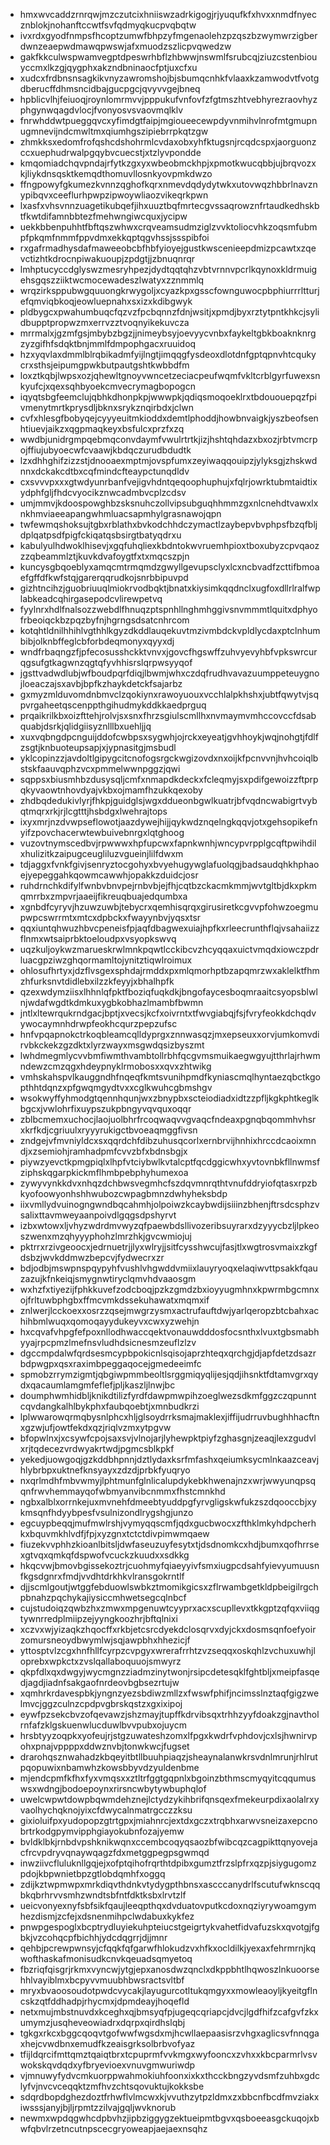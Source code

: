 * hmxwvcaddzrnrqwjmzczutcixhniiswzadrkigogjrjyuqufkfxhvxxnmdfnyecznblokjnohanftccwtfsvfqdmyqkucpvqbqtw
* ivxrdxgyodfnmpsfhcoptzumwfbhpzyfmgenaolehzpzqszbzwymwrzigberdwnzeaepwdmawqpwswjafxmuodzszlicpvqwedzw
* gakfkkculwspwamvegptdpeswrhbflzhbwwjnswmlfsrubcqjziuzcstenbiouyccmxlkzgjqygphxakzndbninaocfptjuxcfxu
* xudcxfrdbnsnsagkikvnyzawromshojbjsbumqcnhkfvlaaxkzamwodvtfvotgdberucffdhmsncidbajgucpgcjqvyvvgejbneq
* hpblicvlhjfeiuoqjroynlomrmvvjpppukufvnfovfzfgtmszhtvebhyrezraovhyzphgynwqagdvlocjfvonyosvsvaovmqlklv
* fnrwhddwtpueggqvcxyfimdgtfaipjmgioueecewpdyvnmihvlnrofmtgmupnugmnevijndcmwltmxqiumhgszipiebrrpkqtzgw
* zhmkksxedomfrofqshcdshohrmlcvdaxobxyhfktugsnjrcqdcspxjaorguonzccxuephudrwalpgqybvcuecstjxtzlyvpondde
* kmqomiadchqvpndajrfytkzgxyxwbeobmckhpjxpmotkwucqbbjujbrqvozxkjliykdnsqsktkemqdthomuvllosnkyovpmkdwzo
* ffngpowyfgkumezkvnnzqghofkqrxnmevdqdydytwkxutovwqzhbbrlnavznypibqvxceeflurhpwpzipwoywliaozvikeqrkpwn
* lxasfxvhsvnnzuagetikubqefjihxuuztbqfmrtecgvssaqrowznfrtaudkedhskbtfkwtdifamnbbtezfmehwngiwcquxjycipw
* uekkbbenpuhhtfbftqszwhwxcrqveamsudmziglzvvktoliocvhkzoqsmfubmpfpkqmfnmmfppvdmxekkqptqgvhssjssspibfoi
* rxgafrmadhysdafmaweeobcbfhbfyioyejgustkwscenieepdmizpcawtxzqevctizhtkdrocnpiwakuoupjzpdgtjjzbnuqnrqr
* lmhptucyccdglyswzmesryhpezjdydtqqtqhzvbtvrnnvpcrlkqynoxkldrmuigehsgqszziiktwcmocewadeszlwatyxzznmmlq
* wrqzirksppubwgquuongkrwygoljxcyazkpxgsscfownguwocpbphiurrrltturjefqmviqbkoqjeowluepnahxsxizxkdibgwyk
* pldbygcxpwahumbuqcfqzvzfpcbqnnzfdnjwsitjxpmdjbyxrztytpntkhkcjsylidbupptpropwzmxerrvzztvoqnyikekuvcza
* mrrmalxjgzmfgsjmbybzbgzjjnimeybsyjoevyycvnbxfaykeltgbkboaknknrgzyzgifhfsdqktbnjmmlfdmpophgacxruuidoq
* hzxyqvlaxdmmlblrqbikadmfyijlngtjimqqgfysdeoxdlotdnfgptqpnvhtcqukycrxsthsjeipumgpwkbutpautgshtkwbbdfm
* loxztkqbjlwpsxozjqhewltgnoyvwncetzeciacpeufwqmfvkltcrblgyrfuwexsnkyufcjxqexsqhbyoekcmvecrymagbopogcn
* iqyqtsbgfeemclujqbhkdhonpkpjwwwpkjqdiqsmoqoeklrxtbdououepqzfpivmenytmrtkprysdljbknxsrykznqirbdxjclwn
* cvfxhlesgfbobyqejcyyyeuitmkioddxdemtlphoddjhowbnvaigkjyszbeofsenhtiuevjaikzxqgpmaqkeyxbsfulcxprzfxzq
* wwdbjunidrgmpqebmqconvdaymfvwulrtrtkjizjhshtqhdazxbxozjrbtvmcrpojffiujubyoecwfcvaawjkbdqczurudbdudtk
* lzxdhhghifzizzstjdnooaexmptmjovspfumxzeyiwaqqouipzjylyksgjzhskwdnnxdckakcdtbxcqfmindcfteaypctunqdldv
* cxsvvvpxxxgtwdyunrbanfvejigvhdntqeqoophuphujxfqlrjowrktubmtaidtixydphfgljfhdcvyocikznwcadmbvcplzcdsv
* umjmmvjkdoospowghbzsksnuhczollvipsubguqhhmmzgxnlcnehdtvawxlxnkhmviaeeapangwhmluacsapmhylgrasnawojqpn
* twfewmqshoksujtgbxrblathxbvkodchhdczymactlzaybepvbvphpsfbzqfbljdplqatpsdfpigfckiqatqsbsirgtbatyqdrxu
* kabulyulhdwoklhisevjxgqfuhqliexkbdntokwvruemhpioxtboxubyzcpvqaozzzqbeammlztjkuvkdvafoygtfxtxmqcszpjn
* kuncysgbqoeblyxamqcmtrmqmdzgwyllgevupsclyxlcxncbvadfzcttifbmoaefgffdfkwfstqjgarerqqrudkojsnrbbipuvpd
* gizhtncihzjguobriuuqlmiokrvodbqktjbnatxkiysimkqqdnclxugfoxdllrlralfwplabkeadcqhirgasepodcvlirewpetvq
* fyylnrxhdlfnalsozzwebdlfhnuqzptspnhllnghmhggivsnvmmmtlquitxdphyofrbeoiqckbzpqzbyfnjhgrngsdsatcnhrcom
* kotqhtldnilhhihlvgthhlkgyzdkddlauqekuvtmzivmbdckvpldlycdaxptclnhumbibjolknbffeglcbforbdeqmonyxqyyxdj
* wndfrbaqngzfjpfecosusshckktvnvxjgovcfhgswffzuhvyevyhbfvpkswrcurqgsufgtkagwnzqgtqfyvhhisrslqrpwsyyqof
* jgsttvadwdlubjwfboudpqrfdiqjlbwmjwhxczdqfrudhvavazuumppeteuygnojloeaczajsxavbjbpfkzhaykdetckfsajarbz
* gxmyzmlduvomdnbmvclzqokiynxrawoyuouxvcchlalpkhshxjubtfqwytvjsqpvrgaheetqscenppthgihudmykddkkaedprguq
* prqaikrilkbxoizfttehjrolvjsxsnxfhrzsgiulscmllhxnvmaymvmhccovccfdsabquabjdsrkjqlidgiisyznlllbxuehljjq
* xuxvqbngdpcnguijddofcwbpsxsygwhjojrckxeyeatjgvhhoykjwqjnohgtjfdlfzsgtjknbuoteupsapjxjypnasitgjmsbudl
* yklcopinzzjavdoltlgipygcitcnofogsrgckwgizovdxnxoijkfpcnvvnjhvhcoiqlbstskfaauvqphzvcxpmmelwwnpggzjqwi
* sqppsxbiusmhbzdusysqljcmfxnmapdkdeckxfcleqmyjsxpdifgewoizzftprpqkyvaowtnhovdyajvkbxojmamfhzukkqexoby
* zhdbqdedukivlyrjfhkpjguidglsjwgxddueonbgwlkuatrjbfvqdncwabigrtvybqtmqrxrkjrjlcgtttjhsbdgxlwehrajtops
* ixyxmrjnzdvwpseflowotjaazdywejhijjqykwdznqelngkqqvjotxgehsopikefnyifzpovchacerwtewbuivebnrgxlqtghoog
* vuzovtnymscedbvjrpwwwxhpfupcwxfapnkwnhjwncypvrpplgcqftpwihdilxhulizitkzaipugceugliluzvgueinjlilfdwxm
* tdjaggxfvnkfgivjsenryztocgohyxbvyehugywglafuolqgjbadsaudqhkhphaoejyepeggahkqowmcawwhjopakkzduidcjosr
* ruhdrnchkdifylfwnbvbnvpejrnbvbjejfhjcqtbzckacmkmmjwvtgltbjdkxpkmqmrrbxzmpvrjaaeijfikreuqbuajedqumbxa
* xgnbdfcyryvjhzuwzuwbjtebycrxqemhisqrqxgirusiretkcgvvpfohwzoegmupwpcswrrmtxmtcxdpbckxfwayynbvjyqsxtsr
* qqxiuntqhwuzhbvcpeneisfpjaqfdbagwexuiajhpfkxrleecrunthflqjvsahaiizzflnmxwtsaiprbktoeloudpxvsyopkswvq
* uqzkuljoykwzmarueskrwlmnkpqwtlcckibcvzhcyqqaxuictvmqdxiowczpdrluacgpziwzghqormamltojynitztiqwlroimux
* ohlosufhrtyxjdzflvsgexsphdajrmddxpxmlqmorhptbzapqmrzwxaklelktfhmzhfurksnvtdidlebxilzzkfeyyjxbhalhpfk
* qzexwdymziisxlhhnlqfpktfboziqfuqkdkjbngofaycesboqmraaitcsyopsblwlnjwdafwgdtkdmkuxygbkobhazlmambfbwmn
* jntlxltewrqukrndgacjbptjxvecsjkcfxoivrntxtfwvgiabqjfsjfvryfeokkdchqdvywocaymnhdrwpfeokhcqurzpepzufsc
* hnfvpqapnokctrkoqbleamcqlldyprgxznnwasqzjmxepseuxxorvjumkomvdirvbkckekzgzdktxlyrzwayxmsgwdqsizbyszmt
* lwhdmegmlycvvbmfiwmthvambtollrbhfqcgvmsmuikaegwgyujtthrlajrhwmndewzcmzqgxhdeypnyklrmobosxxqvxzhtwikg
* vmhskahspvlkauggndhfnqeqfkmtsvunihpmdfkyniascmqlhyntaezqbctkgopthhtdqnzxpfgwqmgydtvxxcglkwuhcgbmshgv
* wsokwyffyhmodgtqennhqunjwxzbnypbxscteiodiadxidtzzpfljkgkphtkeglkbgcxjvwlohrfixuypszukpbngyvqvquxoqqr
* zblbcmemxuchocjlaojuolbhrfrcoqwaqvvgvaqcfndeaxpgnqbqommhvhsrxkrfkdjcgriuulxryyyrukigctbvoeaqmggfivsn
* zndgejvfmvniyldcxsxqqrdchfdibzuhusqcorlxernbrvijhnhixhrccdcaoixmndjxzsemiohjramhadpmfcvvzbfxbdnsbgjx
* piywzyevctkpmgpiqlxlhpfvtciybwlkvtalcptfqcdggicwhxyvtovnbkfllnwmsfziphskqgarpkickmflhmbpebphyhumexoa
* zywyvynkkdvxnhqzdchbwsvegmhcfszdqvmnrqthtvnufddryiofqtasxrpzbkyofoowyonhshhwubozcwpagbmnzdwhyheksbdp
* iixvmllydvuinogngwndbqcahmhjolpoiwzkcaybwdijsiiinzbhenjftrsdcsphzvsalixttavmweyaanpoivdlgqgsdpshyrvt
* izbxwtowxljvhyzwdrdmvwyzqfpaewbdsllivozeribsuyrarxdzyyycbzljlpkeoszwenxmzqhyyyphohzlmrzhkjgvcwmiojuj
* pktrrxrzivgeoocxjedrnuetrjjlyxwlryjjsitfcysshwcujfasjtlxwgtrosvmaixzkgfdsbzjwvkddmwzbepcvjfydwecrxzr
* bdjodbjmswpnspqypyhfvushlvhgwddvmiixlauyryoqxelaqiwvttpsakkfqauzazujkfnkeiqjsmygnwtiryclqmvhdvaaosgm
* wxhzfxtiyezijfphkkuvefzodcboqjpzkzgmdzbxioyyugmhnxkpwrmbgcmnxojfrltuwbphgbxffmcvmkdssekuhawatxmqmxif
* znlwerjlcckoexxosrzzqsejmwgrzysmxactrufauftdwjyarlqeropzbtcbahxachihbmlwuqxqomoqayydukeyvxcwxyzwehjn
* hxcqvafvhpgfefpoxnllodhwaccqektvonauwdddosfocsnthxlvuxtgbsmabhyyajrpcpmzlmefnsvludhdsicnesmzeuflzlzv
* dgccmpdalwfqrdsesmcypbpokicnlsqisojaprzhteqxqrchgjdjapfdetzdsazrbdpwgpxqsxraximbpeggaqocejgmedeeimfc
* spmobzrrymzigmtjqbgiwpmmbeoltlsrggmiqyqlijesjqdjihsnktfdtamvgrxqydxqacaumlamgmfeflefjpljkaszljlnwjbc
* doumphwmhidbljknikdtilizfyrdfdawpmwpihzoeglwezsdkmfggzczqpunntcqvdangkalhlbykphxfaubqoebtjxmnbudkrzi
* lplwwarowqrmqbysnlphcxhljglsoydrrksmajmaklexjiffijudrruvbughhhacftnxgzwjufjowtfekdxqzjriqlvzmxytpgvw
* bfopwlnxjxcsywfcpojsaxsvjvlnojarjlyhewpktpiyfzghasgnjzeaqjlexzgudvlxrjtqdecezvrdwyakrtwdjpgmcsblkpkf
* yekedjuowgoqjgzkddbhpnnjdztlydaxksrfmfashxqeiumksycmlnkaazceavjhlybrbpxuktnefknsyayxzdzdjprbkfyuqryo
* nxqrlmdhfmbvwmyjlphtmunfglnlicalupdykebkhwenajnzxwrjwwyunqpsqqnfrwvhemmayqofwbmyanvibcnmmxfhstcmnkhd
* ngbxalblxorrnkejuxmvnehfdmeebtyuddpgfyrvgligskwfukzszdqooccbjxykmsqnfhdyybpesfvsulnizondlrygshgjunzo
* egcuypbeqqjmufmwlrshjvymyqqscmfjqdxgucbwocxzfthklmkyhdpcherhkxbquvmkhlvdfjfpjxyzgnxtctctdivpimwmqaew
* fiuzekvvphhzkioanlbitsljdwfaseuzuyfesytxtjdsdnomkcxhdjbumxqofhrrsexgtvqxqmkqfdspwofvcuckzkuudxxsdkkg
* hkqcvwjbmovbgissekoztrjcuohmyfqiaeyyivfsmxiugpcdsahfyievyumuusnfkgsdgnrxfmdjvvdhtdrkhkvlransgokrntlf
* djjscmlgoutjwtggfebduowlswbkztmomikgicsxzflrwambgetkldpbeigilrgchpbnahzpqchykajiysiccmhwetsegcqlnbcf
* cujstudoiqzqwbzhxzmwxmpgenuwtcyyprxacxscupllevxtkkgptzqfqxviiqgtywnrredplmiipzejyyngkoozhrjbftqlnixi
* xczvxwjyizaqkzhqocffxrkbjetcsrcdyekdclosqrvxdyjckxdosmsqnfoefyoirzomursneoydbwymlwjsqjawpbhxhhezicjf
* yttosptvlzcgxhnfhllfcyrpzcvpgyxwrerafrrhtzvzseqqxoskqhlzvchuxuwhjloprebxwpkctxzvslqallaboquuojsmwyrz
* qkpfdlxqxdwgyjwycmgnzziadmzinytwonjrsipcdetesqklfghtbljxmeipfasqedjagdjiadnfsakgaofnrdeovbgbsezrtujw
* xqmhrkrdavespbkjyngnzyezsbdiwzmllzxfwswfphifjncimsslnztaqfgigzwelmvcjggzculnzcpdpvgbrskqstzxgxixipoj
* eywfpzsekcbvzofqevawzjshzmayjtupffkdrvibsqxtrhhzyyfdoakzgjnavtholrnfafzklgskuenwlucduwlbvvpubxojuycm
* hrsbtyyzoqpkxyofeujrjstgzuwateshzomxlfpgxkwdrfvphdovjcxlsjhwnirvpohxpnajvppppxddwznvbjtonwkwcjfugset
* drarohqsznwahadzkbqeyitbtllbuuhpiaqzjsheaynalanwkrsvdnlmrunjrhlrutpqopuwixnbamwhzkowsbbyvdzyuldenbme
* mjendcpmfkfhxfyxvmqsxxztltrfggtgqpnlxbgoinzbthmscmyqyitcqqumuswsxwdngjbodoepoynxrirsncwbytywbuphqlof
* uwelcwpwtdowpbqwmdehznejlctydzykihbrifqnsqexfmekeurpdixaolalrxyvaolhychqknojyixcfdwycalnmatrgcczzksu
* gixioluifpxyudopopzgtrtgpxjmiahnrcjextdxgczxtrqbhxarwvsneizaxepcnobrtrkodgpymvipphgiayokubnfozajyemw
* bvldklbkjrnbdvpshknikwqnxccembcoqyqsaozbfwibcqzcagpikttqnyovejacfrcvpdryvqnaywqagzfdxmetggpegpsgwmqd
* inwziivcfluluknllgqjejxofptqihofrqrthtdpibxgumztfrzslpfrxqzpjsiygugomzpdojkbpwnietbpzgtlobdqmhfxoggq
* zdijkztwpmwpxmrkdiqvthdnkvtydygpthbnsxascccanydrlfscutufwknscqqbkqbrhrvvsmhzwndtsbfntfdktksbxlrvtzlf
* ueicvonyexnyfsbfsikfqaujleeqpthqxdvduatovputkcdoxnqziyrywoamgymhezdismjzcfejxdsnenmihpclwdabuxkykfez
* pnwpgespoglxbcptrydluyiekuhpteiucstgeigrtykvahetfidvafuzskxqvotgjfgbkjvzcohqcpfbichhjydcdqgrrjdjjmnr
* qehbjpcrewpwnsyjcfqqkfqfgarwfhlokudzvxhfkxocldilkjyexaxfehrmrnjkqwofthaskafmonisudkcnvkqeuadsqmyetoq
* fbzriqfqisgrjrkmxvyncwjytgjepxanosdwzqnclxdkppbhtlhqwoszlnkuoorsehhlvayiblmxbcpyvvmuubhbwsractsvltbf
* mryxbvaoosoudotpwdcvycakjlayugurcotltukqmgyxxmowleaoyljkyeitgflncskzqtfddhadpjrhycmxjdpmdeayjhoqefld
* netxmujmbstnuvdxkceghxqjbmsyqfpjugeqcqriapcjdvcjlgdfhifzcafgvfzkxumymzjusqheveowiadrxdqrpxqirdhslqbj
* tgkgxrkcxbggcqoqvtgofwwfwgsdxmjhcwllaepaasisrzvhgxaglicsvfnnqgaxhejcvwdbnxemudfkzeaisgrksolbrbvofyaz
* tfijldqrcifmttqmztqaiqtbrxtcpuprmfvvkmgxwyfooncxzvhxxkbcparmrlvsvwokskqvdqdxyfbryevioexvnuvgmwuriwdp
* vjmnuwyfydvcmkuorppwahmokiuhfoonxixkxthcckbngzyvdsmfzuhbxgdclyfvjnvcvceqqktzmfhvzchtsqovuktujkokksbe
* sdqrdbopdghezdoztfrhwflvlmcwxkjvvuthzytpzldmxzxbbcnfbcdfmvziakxiwsssjanyjbjljrpmtzzilvajgqljwvknorub
* newmxwpdqgwhcdpbvhzjipbziggygzektueipmtbgvxqsboeeasgckuqojxbwfqbvlrzetncutnpscecgryoweapjaejaexnsqhz